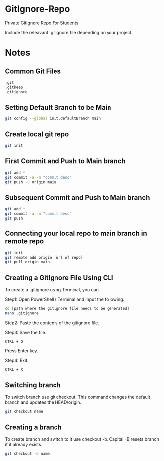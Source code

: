 # GitIgnore-Repo

Private GitIgnore Repo For Students

Include the releavant .gitignore file depending on your project.

# Notes

## Common Git Files

```bash
.git
.gitkeep
.gitignore
```

## Setting Default Branch to be Main

```bash
git config --global init.defaultBranch main
```

## Create local git repo

```bash
git init
```

## First Commit and Push to Main branch

```bash
git add *
git commit -a -m "commit desc"
git push -u origin main
```

## Subsequent Commit and Push to Main branch

```bash
git add *
git commit -a -m "commit desc"
git push
```

## Connecting your local repo to main branch in remote repo

```bash
git init
git remote add origin [url of repo]
git pull origin main
```

## Creating a GitIgnore File Using CLI

To create a .gitignore using Terminal, you can

Step1: Open PowerShell / Terminal and input the following:

```bash
cd [path where the gitignore file needs to be generated]
nano .gitignore
```

Step2: Paste the contents of the gitignore file.

Step3: Save the file.

```bash
CTRL + O
```

Press Enter key.

Step4: Exit.

```bash
CTRL + X
```

## Switching branch

To switch branch use git checkout. This command changes the default branch and updates the HEAD/origin.

```bash
git checkout name
```

## Creating a branch

To create branch and switch to it use checkout -b. Capital -B resets branch if it already exists.

```bash
git checkout -b name
```
